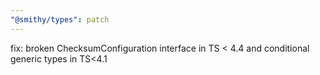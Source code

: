 ```yaml
---
"@smithy/types": patch
---
```


fix: broken ChecksumConfiguration interface in TS < 4.4 and conditional generic types in TS<4.1

